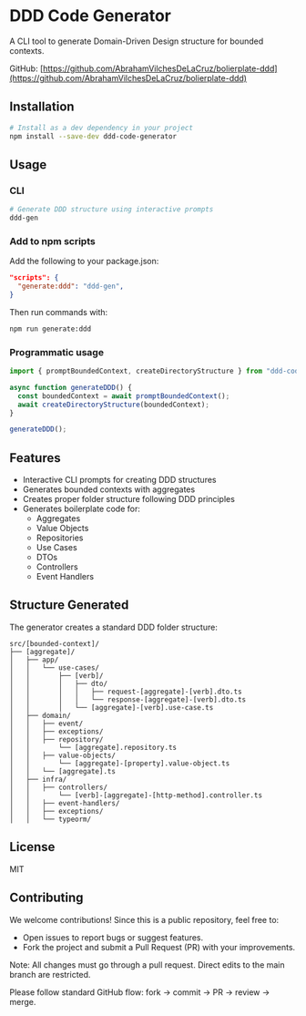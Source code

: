 # DDD Code Generator

A CLI tool to generate Domain-Driven Design structure for bounded contexts.

GitHub: [https://github.com/AbrahamVilchesDeLaCruz/bolierplate-ddd](https://github.com/AbrahamVilchesDeLaCruz/bolierplate-ddd)

## Installation

```bash
# Install as a dev dependency in your project
npm install --save-dev ddd-code-generator
```

## Usage

### CLI

```bash
# Generate DDD structure using interactive prompts
ddd-gen
```

### Add to npm scripts

Add the following to your package.json:

```json
"scripts": {
  "generate:ddd": "ddd-gen",
}
```

Then run commands with:

```bash
npm run generate:ddd
```

### Programmatic usage

```typescript
import { promptBoundedContext, createDirectoryStructure } from "ddd-code-generator";

async function generateDDD() {
  const boundedContext = await promptBoundedContext();
  await createDirectoryStructure(boundedContext);
}

generateDDD();
```

## Features

- Interactive CLI prompts for creating DDD structures
- Generates bounded contexts with aggregates
- Creates proper folder structure following DDD principles
- Generates boilerplate code for:
  - Aggregates
  - Value Objects
  - Repositories
  - Use Cases
  - DTOs
  - Controllers
  - Event Handlers

## Structure Generated

The generator creates a standard DDD folder structure:

```
src/[bounded-context]/
├── [aggregate]/
│   ├── app/
│   │   └── use-cases/
│   │       ├── [verb]/
│   │       │   ├── dto/
│   │       │   │   ├── request-[aggregate]-[verb].dto.ts
│   │       │   │   └── response-[aggregate]-[verb].dto.ts
│   │       │   └── [aggregate]-[verb].use-case.ts
│   ├── domain/
│   │   ├── event/
│   │   ├── exceptions/
│   │   ├── repository/
│   │       └── [aggregate].repository.ts
│   │   ├── value-objects/
│   │       └── [aggregate]-[property].value-object.ts
│   │   └── [aggregate].ts
│   ├── infra/
│   │   ├── controllers/
│   │       └── [verb]-[aggregate]-[http-method].controller.ts
│   │   ├── event-handlers/
│   │   ├── exceptions/
│   │   └── typeorm/
```

## License

MIT

## Contributing

We welcome contributions!
Since this is a public repository, feel free to:

- Open issues to report bugs or suggest features.
- Fork the project and submit a Pull Request (PR) with your improvements.

Note: All changes must go through a pull request. Direct edits to the main branch are restricted.

Please follow standard GitHub flow: fork → commit → PR → review → merge.
